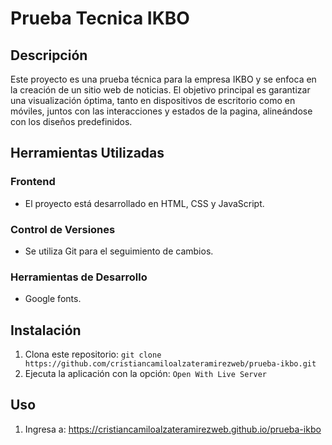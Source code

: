 # Prueba Tecnica IKBO

## Descripción
Este proyecto es una prueba técnica para la empresa IKBO y se enfoca en la creación de un sitio web de noticias. El objetivo principal es garantizar una visualización óptima, tanto en dispositivos de escritorio como en móviles, juntos con las interacciones y estados de la pagina, alineándose con los diseños predefinidos.

## Herramientas Utilizadas

### Frontend
- El proyecto está desarrollado en HTML, CSS y JavaScript.

### Control de Versiones
- Se utiliza Git para el seguimiento de cambios.

### Herramientas de Desarrollo
- Google fonts.

## Instalación
1. Clona este repositorio: `git clone https://github.com/cristiancamiloalzateramirezweb/prueba-ikbo.git`
2. Ejecuta la aplicación con la opción: `Open With Live Server`
   
## Uso
1. Ingresa a: https://cristiancamiloalzateramirezweb.github.io/prueba-ikbo
